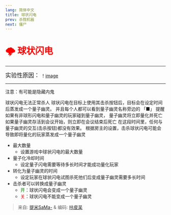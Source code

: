 ```yaml
---
lang: 简体中文
title: 球状闪电
prev: 杀戮机器
next: 僵尸
---
```


# <font color=red>🌩️ <b>球状闪电</b></font> <Badge text="Impostor" type="tip" vertical="middle"/>

***

<font size=4em>实验性原因：</font>
！[image](../../images/LightningReason.png)

***

注意：有可能是隐藏内鬼

球状闪电无法正常杀人 球状闪电在目标上使用其击杀按钮后，目标会在设定时间后蒸发成一个量子幽灵。 并且每个人都可以看到量子幽灵名称旁边的 「■」 提醒 如果有非球形闪电和量子幽灵的玩家碰到量子幽灵， 量子幽灵将立即量化并死亡 如果量子幽灵存活到会议开始，则立即在会议结束后死亡 在这段时间里，任何与量子幽灵的交互(击杀按钮)都没有效果。 根据房主的设置，击杀球状闪电可能会导致即将量化的玩家蒸发成一个量子幽灵

- 最大数量
  - 设置游戏中球状闪电的最大数量
- 量子化冷却时间
  - 设定量子闪电需要等待多长时间才能成功量化玩家
- 转化为量子幽灵的时间
  - 设定玩家在球状闪电试图杀死他们后变成量子幽灵需要多长时间
- 击杀者可以转换成量子幽灵
  - <font color=green>开</font>：球状闪电会变成一个量子幽灵
  - <font color=red>关</font>：球状闪电不能变成一个量子幽灵

> 来自: [提米SaMa-](https://space.bilibili.com/1677307793) & 编码: [咔皮呆](https://github.com/KARPED1EM)
